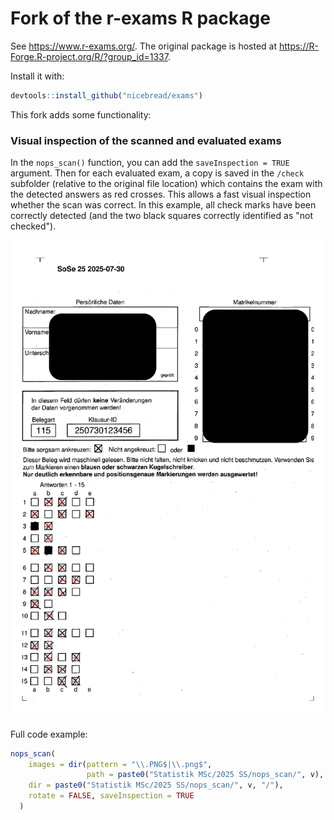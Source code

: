 # Fork of the r-exams R package

See https://www.r-exams.org/.
The original package is hosted at https://R-Forge.R-project.org/R/?group_id=1337.

Install it with:

```r
devtools::install_github("nicebread/exams")
```

This fork adds some functionality:

### Visual inspection of the scanned and evaluated exams

In the `nops_scan()` function, you can add the `saveInspection = TRUE` argument.
Then for each evaluated exam, a copy is saved in the `/check` subfolder (relative to the original file location) which contains the exam with the detected answers as red crosses. This allows a fast visual inspection whether the scan was correct. In this example, all check marks have been correctly detected (and the two black squares correctly identified as "not checked").

![](img/check_page-3.png)

Full code example:

```r
nops_scan(
    images = dir(pattern = "\\.PNG$|\\.png$",
                 path = paste0("Statistik MSc/2025 SS/nops_scan/", v), full.names = TRUE),
    dir = paste0("Statistik MSc/2025 SS/nops_scan/", v, "/"),
    rotate = FALSE, saveInspection = TRUE
  )
```